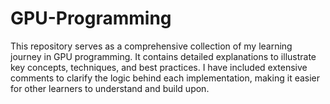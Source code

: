 # GPU-Programming

This repository serves as a comprehensive collection of my learning journey in GPU programming. It contains detailed explanations to illustrate key concepts, techniques, and best practices. I have included extensive comments to clarify the logic behind each implementation, making it easier for other learners to understand and build upon.
